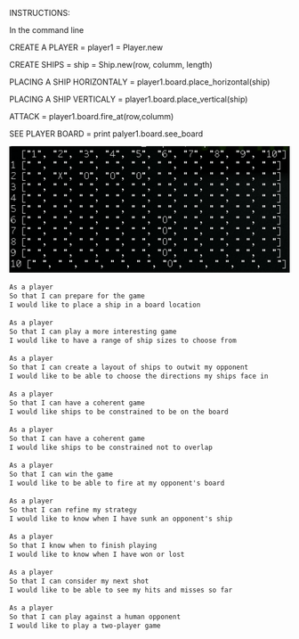 INSTRUCTIONS:

In the command line

CREATE A PLAYER = player1 = Player.new

CREATE SHIPS = ship = Ship.new(row, columm, length)

PLACING A SHIP HORIZONTALY = player1.board.place_horizontal(ship)

PLACING A SHIP VERTICALY = player1.board.place_vertical(ship)

ATTACK = player1.board.fire_at(row,columm)

SEE PLAYER BOARD = print palyer1.board.see_board

![Board](board.png)

```
As a player
So that I can prepare for the game
I would like to place a ship in a board location

As a player
So that I can play a more interesting game
I would like to have a range of ship sizes to choose from

As a player
So that I can create a layout of ships to outwit my opponent
I would like to be able to choose the directions my ships face in

As a player
So that I can have a coherent game
I would like ships to be constrained to be on the board

As a player
So that I can have a coherent game
I would like ships to be constrained not to overlap

As a player
So that I can win the game
I would like to be able to fire at my opponent's board

As a player
So that I can refine my strategy
I would like to know when I have sunk an opponent's ship

As a player
So that I know when to finish playing
I would like to know when I have won or lost

As a player
So that I can consider my next shot
I would like to be able to see my hits and misses so far

As a player
So that I can play against a human opponent
I would like to play a two-player game
```
